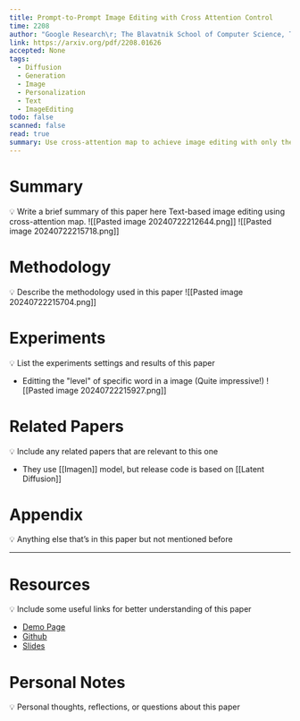 ```yaml
---
title: Prompt-to-Prompt Image Editing with Cross Attention Control
time: 2208
author: "Google Research\r; The Blavatnik School of Computer Science, Tel Aviv University"
link: https://arxiv.org/pdf/2208.01626
accepted: None
tags:
  - Diffusion
  - Generation
  - Image
  - Personalization
  - Text
  - ImageEditing
todo: false
scanned: false
read: true
summary: Use cross-attention map to achieve image editing with only the change in text prompt.
---
```

# Summary
💡 Write a brief summary of this paper here
Text-based image editing using cross-attention map.
![[Pasted image 20240722212644.png]]
![[Pasted image 20240722215718.png]]
# Methodology
💡 Describe the methodology used in this paper
![[Pasted image 20240722215704.png]]

# Experiments
💡 List the experiments settings and results of this paper
- Editting the "level" of specific word in a image (Quite impressive!)
![[Pasted image 20240722215927.png]]

# Related Papers
💡 Include any related papers that are relevant to this one
- They use [[Imagen]] model, but release code is based on [[Latent Diffusion]]
# Appendix
💡 Anything else that’s in this paper but not mentioned before

---
# Resources
💡 Include some useful links for better understanding of this paper
- [Demo Page](https://prompt-to-prompt.github.io/)
- [Github](https://github.com/google/prompt-to-prompt)
- [Slides](https://docs.google.com/presentation/d/1aaSshRiFIZjbHajRRBFCH5C6u02RKvV_9e__peDrsn8/edit#slide=id.p)

# Personal Notes
💡 Personal thoughts, reflections, or questions about this paper